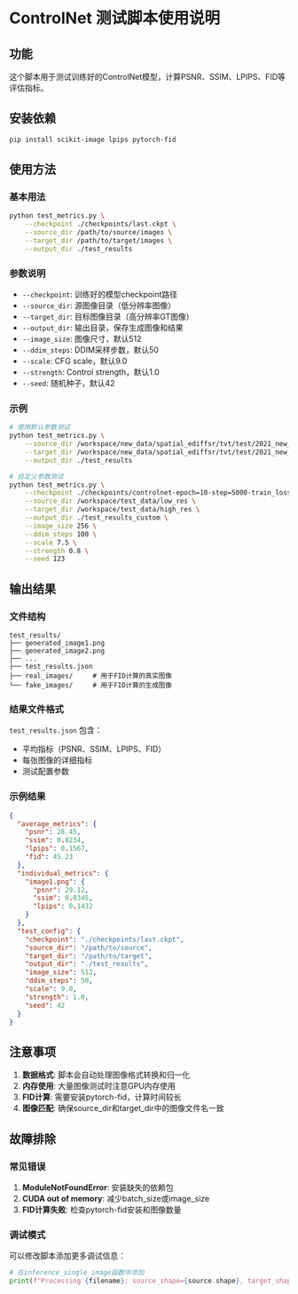 # ControlNet 测试脚本使用说明

## 功能
这个脚本用于测试训练好的ControlNet模型，计算PSNR、SSIM、LPIPS、FID等评估指标。

## 安装依赖
```bash
pip install scikit-image lpips pytorch-fid
```

## 使用方法

### 基本用法
```bash
python test_metrics.py \
    --checkpoint ./checkpoints/last.ckpt \
    --source_dir /path/to/source/images \
    --target_dir /path/to/target/images \
    --output_dir ./test_results
```

### 参数说明
- `--checkpoint`: 训练好的模型checkpoint路径
- `--source_dir`: 源图像目录（低分辨率图像）
- `--target_dir`: 目标图像目录（高分辨率GT图像）
- `--output_dir`: 输出目录，保存生成图像和结果
- `--image_size`: 图像尺寸，默认512
- `--ddim_steps`: DDIM采样步数，默认50
- `--scale`: CFG scale，默认9.0
- `--strength`: Control strength，默认1.0
- `--seed`: 随机种子，默认42

### 示例
```bash
# 使用默认参数测试
python test_metrics.py \
    --source_dir /workspace/new_data/spatial_ediffsr/tvt/test/2021_new_bicubic8m_clean_png \
    --target_dir /workspace/new_data/spatial_ediffsr/tvt/test/2021_new_clean_png \
    --output_dir ./test_results

# 自定义参数测试
python test_metrics.py \
    --checkpoint ./checkpoints/controlnet-epoch=10-step=5000-train_loss=0.1234.ckpt \
    --source_dir /workspace/test_data/low_res \
    --target_dir /workspace/test_data/high_res \
    --output_dir ./test_results_custom \
    --image_size 256 \
    --ddim_steps 100 \
    --scale 7.5 \
    --strength 0.8 \
    --seed 123
```

## 输出结果

### 文件结构
```
test_results/
├── generated_image1.png
├── generated_image2.png
├── ...
├── test_results.json
├── real_images/     # 用于FID计算的真实图像
└── fake_images/     # 用于FID计算的生成图像
```

### 结果文件格式
`test_results.json` 包含：
- 平均指标（PSNR、SSIM、LPIPS、FID）
- 每张图像的详细指标
- 测试配置参数

### 示例结果
```json
{
  "average_metrics": {
    "psnr": 28.45,
    "ssim": 0.8234,
    "lpips": 0.1567,
    "fid": 45.23
  },
  "individual_metrics": {
    "image1.png": {
      "psnr": 29.12,
      "ssim": 0.8345,
      "lpips": 0.1432
    }
  },
  "test_config": {
    "checkpoint": "./checkpoints/last.ckpt",
    "source_dir": "/path/to/source",
    "target_dir": "/path/to/target",
    "output_dir": "./test_results",
    "image_size": 512,
    "ddim_steps": 50,
    "scale": 9.0,
    "strength": 1.0,
    "seed": 42
  }
}
```

## 注意事项

1. **数据格式**: 脚本会自动处理图像格式转换和归一化
2. **内存使用**: 大量图像测试时注意GPU内存使用
3. **FID计算**: 需要安装pytorch-fid，计算时间较长
4. **图像匹配**: 确保source_dir和target_dir中的图像文件名一致

## 故障排除

### 常见错误
1. **ModuleNotFoundError**: 安装缺失的依赖包
2. **CUDA out of memory**: 减少batch_size或image_size
3. **FID计算失败**: 检查pytorch-fid安装和图像数量

### 调试模式
可以修改脚本添加更多调试信息：
```python
# 在inference_single_image函数中添加
print(f"Processing {filename}: source_shape={source.shape}, target_shape={target.shape}")
```
